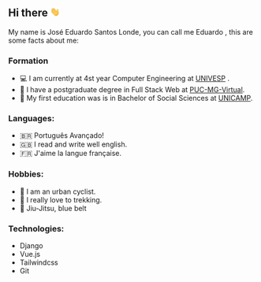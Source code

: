 ## Hi there <img src="hands-wave.gif" width="4%" height="4%"/>
My name is José Eduardo Santos Londe, you can call me Eduardo , this are some facts about me:

### Formation
- 💻 I am currently at 4st year Computer Engineering at [UNIVESP](https://univesp.br/) .
- 🚀 I have a postgraduate degree in Full Stack Web at [PUC-MG-Virtual](https://www.pucminas.br/PucVirtual/Paginas/default.aspx).
- 🌱 My first education was is in Bachelor of Social Sciences at [UNICAMP](https://www.unicamp.br/unicamp/).


### Languages:
- :brazil: Português Avançado! 
- 🇬🇧 I read and write well english.
- 🇫🇷 J'aime la langue française. 

### Hobbies:
- 🚴 I am an urban cyclist.
- 🌄 I really love to trekking.
- 👘 Jiu-Jitsu, blue belt

### Technologies: 

- Django
- Vue.js
- Tailwindcss
- Git

